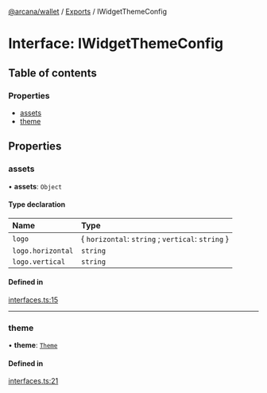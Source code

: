 [@arcana/wallet](../README.md) / [Exports](../modules.md) / IWidgetThemeConfig

# Interface: IWidgetThemeConfig

## Table of contents

### Properties

- [assets](IWidgetThemeConfig.md#assets)
- [theme](IWidgetThemeConfig.md#theme)

## Properties

### assets

• **assets**: `Object`

#### Type declaration

| Name              | Type                                              |
| :---------------- | :------------------------------------------------ |
| `logo`            | { `horizontal`: `string` ; `vertical`: `string` } |
| `logo.horizontal` | `string`                                          |
| `logo.vertical`   | `string`                                          |

#### Defined in

[interfaces.ts:15](https://github.com/arcana-network/wallet/blob/e97339a/src/interfaces.ts#L15)

---

### theme

• **theme**: [`Theme`](../modules.md#theme)

#### Defined in

[interfaces.ts:21](https://github.com/arcana-network/wallet/blob/e97339a/src/interfaces.ts#L21)
